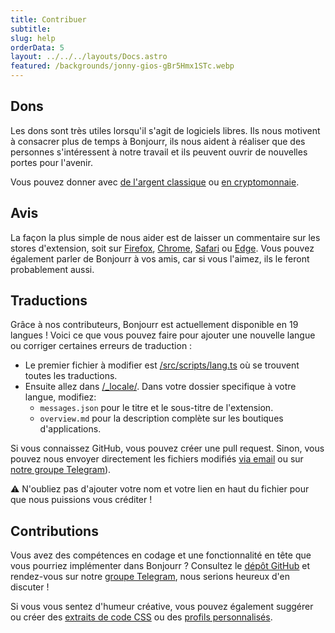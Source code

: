 ```yaml
---
title: Contribuer
subtitle:
slug: help
orderData: 5
layout: ../../../layouts/Docs.astro
featured: /backgrounds/jonny-gios-gBr5Hmx1STc.webp
---
```


## Dons

Les dons sont très utiles lorsqu'il s'agit de logiciels libres. Ils nous motivent à consacrer plus de temps à Bonjourr, ils nous aident à réaliser que des personnes s'intéressent à notre travail et ils peuvent ouvrir de nouvelles portes pour l'avenir.

Vous pouvez donner avec [de l'argent classique](https://ko-fi.com/bonjourr) ou [en cryptomonnaie](https://commerce.coinbase.com/checkout/095cc203-130d-4e56-9716-3aa10a202d9b).

## Avis

La façon la plus simple de nous aider est de laisser un commentaire sur les stores d'extension, soit sur [Firefox](https://addons.mozilla.org/fr/firefox/addon/bonjourr-startpage/), [Chrome](https://chrome.google.com/webstore/detail/bonjourr-%C2%B7-minimalist-lig/dlnejlppicbjfcfcedcflplfjajinajd?hl=fr&authuser=0), [Safari](https://apps.apple.com/fr/app/bonjourr-startpage/id1615431236) ou [Edge](https://microsoftedge.microsoft.com/addons/detail/bonjourr/dehmmlejmefjphdeoagelkpaoolicmid). Vous pouvez également parler de Bonjourr à vos amis, car si vous l'aimez, ils le feront probablement aussi.

## Traductions

Grâce à nos contributeurs, Bonjourr est actuellement disponible en 19 langues ! Voici ce que vous pouvez faire pour ajouter une nouvelle langue ou corriger certaines erreurs de traduction :

-   Le premier fichier à modifier est [/src/scripts/lang.ts](https://github.com/victrme/Bonjourr/blob/master/src/scripts/lang.ts) où se trouvent toutes les traductions.
-   Ensuite allez dans [/\_locale/](https://github.com/victrme/Bonjourr/blob/master/_locales/). Dans votre dossier specifique à votre langue, modifiez:
    -   `messages.json` pour le titre et le sous-titre de l'extension.
    -   `overview.md` pour la description complète sur les boutiques d'applications.

Si vous connaissez GitHub, vous pouvez créer une pull request. Sinon, vous pouvez nous envoyer directement les fichiers modifiés [via email](mailto:bonjourr.app@protonmail.com) ou sur [notre groupe Telegram](https://t.me/BonjourrStartpage)).

⚠️ N'oubliez pas d'ajouter votre nom et votre lien en haut du fichier pour que nous puissions vous créditer !

## Contributions

Vous avez des compétences en codage et une fonctionnalité en tête que vous pourriez implémenter dans Bonjourr ? Consultez le [dépôt GitHub](https://github.com/victrme/Bonjourr/) et rendez-vous sur notre [groupe Telegram](https://t.me/BonjourrStartpage), nous serions heureux d'en discuter !

Si vous vous sentez d'humeur créative, vous pouvez également suggérer ou créer des [extraits de code CSS](https://bonjourr.fr/css-snippet) ou des [profils personnalisés](https://bonjourr.fr/profiles).
